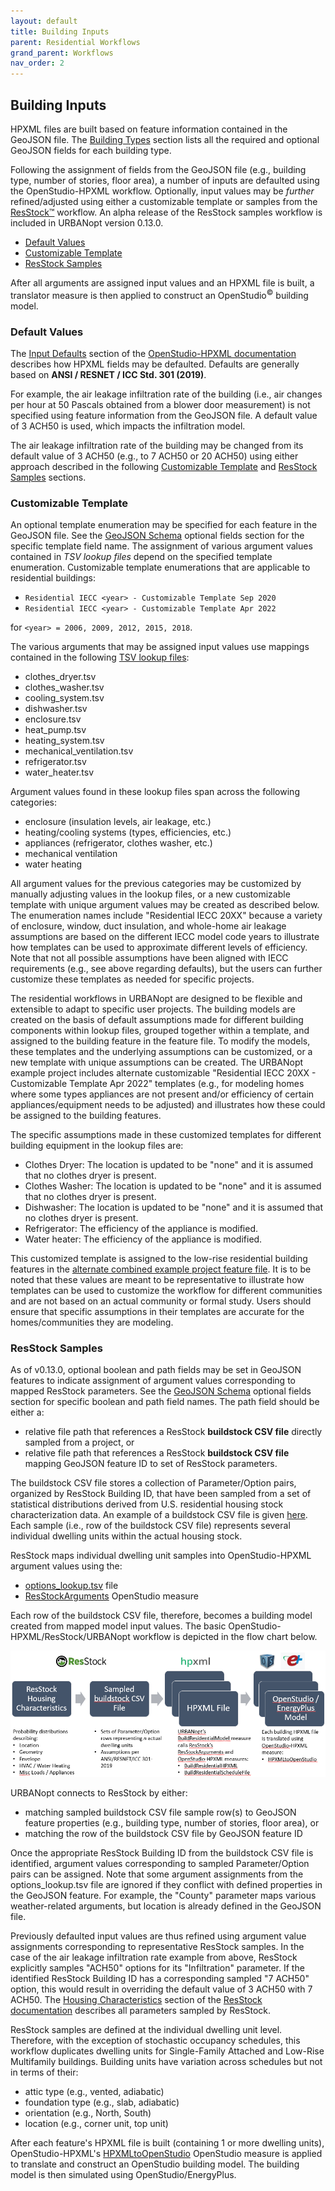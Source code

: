 ```yaml
---
layout: default
title: Building Inputs
parent: Residential Workflows
grand_parent: Workflows
nav_order: 2
---
```


## Building Inputs

HPXML files are built based on feature information contained in the GeoJSON file.
The [Building Types](building_types.md) section lists all the required and optional GeoJSON fields for each building type.

Following the assignment of fields from the GeoJSON file (e.g., building type, number of stories, floor area), a number of inputs are defaulted using the OpenStudio-HPXML workflow.
Optionally, input values may be *further* refined/adjusted using either a customizable template or samples from the [ResStock™](https://www.nrel.gov/buildings/resstock.html) workflow. An alpha release of the ResStock samples workflow is included in URBANopt version 0.13.0.

- [Default Values](#default-values)
- [Customizable Template](#customizable-template)
- [ResStock Samples](#resstock-samples)

After all arguments are assigned input values and an HPXML file is built, a translator measure is then applied to construct an OpenStudio<sup>&copy;</sup> building model.

### Default Values

The [Input Defaults](https://openstudio-hpxml.readthedocs.io/en/latest/workflow_inputs.html#input-defaults) section of the [OpenStudio-HPXML documentation](https://openstudio-hpxml.readthedocs.io/en/latest/index.html) describes how HPXML fields may be defaulted.
Defaults are generally based on **ANSI / RESNET / ICC Std. 301 (2019)**.

For example, the air leakage infiltration rate of the building (i.e., air changes per hour at 50 Pascals obtained from a blower door measurement) is not specified using feature information from the GeoJSON file.
A default value of 3 ACH50 is used, which impacts the infiltration model.

The air leakage infiltration rate of the building may be changed from its default value of 3 ACH50 (e.g., to 7 ACH50 or 20 ACH50) using either approach described in the following [Customizable Template](#customizable-template) and [ResStock Samples](#resstock-samples) sections.

### Customizable Template

An optional template enumeration may be specified for each feature in the GeoJSON file.
See the [GeoJSON Schema](other_details#geojson-schema) optional fields section for the specific template field name.
The assignment of various argument values contained in *TSV lookup files* depend on the specified template enumeration.
Customizable template enumerations that are applicable to residential buildings:

- `Residential IECC <year> - Customizable Template Sep 2020`
- `Residential IECC <year> - Customizable Template Apr 2022`

for `<year> = 2006, 2009, 2012, 2015, 2018`.

The various arguments that may be assigned input values use mappings contained in the following [TSV lookup files](https://github.com/urbanopt/urbanopt-example-geojson-project/tree/develop/example_project/mappers/residential/template/iecc):

- clothes_dryer.tsv
- clothes_washer.tsv
- cooling_system.tsv
- dishwasher.tsv
- enclosure.tsv
- heat_pump.tsv
- heating_system.tsv
- mechanical_ventilation.tsv
- refrigerator.tsv
- water_heater.tsv

Argument values found in these lookup files span across the following categories:

- enclosure (insulation levels, air leakage, etc.)
- heating/cooling systems (types, efficiencies, etc.)
- appliances (refrigerator, clothes washer, etc.)
- mechanical ventilation
- water heating

All argument values for the previous categories may be customized by manually adjusting values in the lookup files, or a new customizable template with unique argument values may be created as described below.
The enumeration names include "Residential IECC 20XX" because a variety of enclosure, window, duct insulation, and whole-home air leakage assumptions are based on the different IECC model code years to illustrate how templates can be used to approximate different levels of efficiency.
Note that not all possible assumptions have been aligned with IECC requirements (e.g., see above regarding defaults), but the users can further customize these templates as needed for specific projects.

The residential workflows in URBANopt are designed to be flexible and extensible to adapt to specific user projects.
The building models are created on the basis of default assumptions made for different building components within lookup files, grouped together within a template, and assigned to the building feature in the feature file.
To modify the models, these templates and the underlying assumptions can be customized, or a new template with unique assumptions can be created.
The URBANopt example project includes alternate customizable "Residential IECC 20XX - Customizable Template Apr 2022" templates (e.g., for modeling homes where some types appliances are not present and/or efficiency of certain appliances/equipment needs to be adjusted) and illustrates how these could be assigned to the building features.

The specific assumptions made in these customized templates for different building equipment in the lookup files are:

- Clothes Dryer: The location is updated to be "none" and it is assumed that no clothes dryer is present.
- Clothes Washer: The location is updated to be "none" and it is assumed that no clothes dryer is present.
- Dishwasher: The location is updated to be "none" and it is assumed that no clothes dryer is present.
- Refrigerator: The efficiency of the appliance is modified.
- Water heater: The efficiency of the appliance is modified.

This customized template is assigned to the low-rise residential building features in the [alternate combined example project feature file](https://github.com/urbanopt/urbanopt-cli/blob/e7d29764eb9ae837078f92a488adb783a3e52616/example_files/example_project_combined.json).
It is to be noted that these values are meant to be representative to illustrate how templates can be used to customize the workflow for different communities and are not based on an actual community or formal study.
Users should ensure that specific assumptions in their templates are accurate for the homes/communities they are modeling.

### ResStock Samples

As of v0.13.0, optional boolean and path fields may be set in GeoJSON features to indicate assignment of argument values corresponding to mapped ResStock parameters.
See the [GeoJSON Schema](other_details#geojson-schema) optional fields section for specific boolean and path field names.
The path field should be either a:

- relative file path that references a ResStock **buildstock CSV file** directly sampled from a project, or
- relative file path that references a ResStock **buildstock CSV file** mapping GeoJSON feature ID to set of ResStock parameters.

The buildstock CSV file stores a collection of Parameter/Option pairs, organized by ResStock Building ID, that have been sampled from a set of statistical distributions derived from U.S. residential housing stock characterization data.
An example of a buildstock CSV file is given [here](https://github.com/NREL/resstock/blob/develop/test/base_results/baseline/annual/buildstock.csv).
Each sample (i.e., row of the buildstock CSV file) represents several individual dwelling units within the actual housing stock.

ResStock maps individual dwelling unit samples into OpenStudio-HPXML argument values using the:

- [options_lookup.tsv](https://github.com/NREL/resstock/blob/develop/resources/options_lookup.tsv) file
- [ResStockArguments](https://github.com/NREL/resstock/tree/develop/measures/ResStockArguments) OpenStudio measure

Each row of the buildstock CSV file, therefore, becomes a building model created from mapped model input values.
The basic OpenStudio-HPXML/ResStock/URBANopt workflow is depicted in the flow chart below.

![os-hpxml-resstock-workflow](../../doc_files/os-hpxml-resstock-workflow.png)

URBANopt connects to ResStock by either:

- matching sampled buildstock CSV file sample row(s) to GeoJSON feature properties (e.g., building type, number of stories, floor area), or
- matching the row of the buildstock CSV file by GeoJSON feature ID

Once the appropriate ResStock Building ID from the buildstock CSV file is identified, argument values corresponding to sampled Parameter/Option pairs can be assigned.
Note that some argument assignments from the options_lookup.tsv file are ignored if they conflict with defined properties in the GeoJSON feature.
For example, the "County" parameter maps various weather-related arguments, but location is already defined in the GeoJSON file.

Previously defaulted input values are thus refined using argument value assignments corresponding to representative ResStock samples.
In the case of the air leakage infiltration rate example from above, ResStock explicitly samples "ACH50" options for its "Infiltration" parameter.
If the identified ResStock Building ID has a corresponding sampled "7 ACH50" option, this would result in overriding the default value of 3 ACH50 with 7 ACH50.
The [Housing Characteristics](https://resstock.readthedocs.io/en/latest/workflow_inputs/characteristics.html#housing-characteristics) section of the [ResStock documentation](https://resstock.readthedocs.io/en/latest/index.html) describes all parameters sampled by ResStock.

ResStock samples are defined at the individual dwelling unit level.
Therefore, with the exception of stochastic occupancy schedules, this workflow duplicates dwelling units for Single-Family Attached and Low-Rise Multifamily buildings.
Building units have variation across schedules but not in terms of their:

- attic type (e.g., vented, adiabatic)
- foundation type (e.g., slab, adiabatic)
- orientation (e.g., North, South)
- location (e.g., corner unit, top unit)

After each feature's HPXML file is built (containing 1 or more dwelling units), OpenStudio-HPXML's [HPXMLtoOpenStudio](https://github.com/NREL/OpenStudio-HPXML/tree/master/HPXMLtoOpenStudio) OpenStudio measure is applied to translate and construct an OpenStudio building model.
The building model is then simulated using OpenStudio/EnergyPlus.

